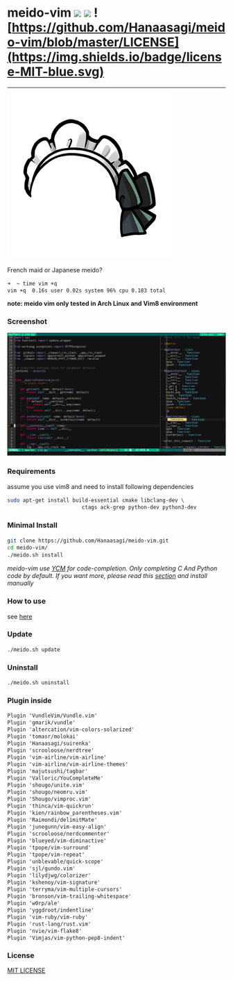 # meido-vim ![](https://travis-ci.org/Hanaasagi/meido-vim.svg?branch=master) ![](https://img.shields.io/badge/release-2.2-F4A466.svg) ![https://github.com/Hanaasagi/meido-vim/blob/master/LICENSE](https://img.shields.io/badge/license-MIT-blue.svg)
----

![](https://github.com/Hanaasagi/meido-vim/blob/master/.resources/logo.png)

French maid or Japanese meido? 

```
➜  ~ time vim +q
vim +q  0.16s user 0.02s system 96% cpu 0.183 total
```
**note: meido vim only tested in Arch Linux and Vim8 environment**

### Screenshot

![](https://github.com/Hanaasagi/meido-vim/blob/master/.resources/screenshot.png)

### Requirements

assume you use vim8 and need to install following dependencies

```Bash
sudo apt-get install build-essential cmake libclang-dev \
                        ctags ack-grep python-dev python3-dev
```

### Minimal Install

```Bash
git clone https://github.com/Hanaasagi/meido-vim.git
cd meido-vim/
./meido.sh install
```

*meido-vim use [YCM](https://github.com/Valloric/YouCompleteMe) for code-completion. Only completing C And Python code by default. If you want more, please read this [section](https://github.com/Valloric/YouCompleteMe#ubuntu-linux-x64) and install manually*

### How to use

see [here](https://github.com/Hanaasagi/meido-vim/wiki/meido-vim-guide)


### Update

```Bash
./meido.sh update
```

### Uninstall

```Bash
./meido.sh uninstall
```

### Plugin inside

```
Plugin 'VundleVim/Vundle.vim'
Plugin 'gmarik/vundle'
Plugin 'altercation/vim-colors-solarized'
Plugin 'tomasr/molokai'
Plugin 'Hanaasagi/suirenka'
Plugin 'scrooloose/nerdtree'
Plugin 'vim-airline/vim-airline'
Plugin 'vim-airline/vim-airline-themes'
Plugin 'majutsushi/tagbar'
Plugin 'Valloric/YouCompleteMe'
Plugin 'shougo/unite.vim'
Plugin 'shougo/neomru.vim'
Plugin 'Shougo/vimproc.vim'
Plugin 'thinca/vim-quickrun'
Plugin 'kien/rainbow_parentheses.vim'
Plugin 'Raimondi/delimitMate'
Plugin 'junegunn/vim-easy-align'
Plugin 'scrooloose/nerdcommenter'
Plugin 'blueyed/vim-diminactive'
Plugin 'tpope/vim-surround'
Plugin 'tpope/vim-repeat'
Plugin 'unblevable/quick-scope'
Plugin 'sjl/gundo.vim'
Plugin 'lilydjwg/colorizer'
Plugin 'kshenoy/vim-signature'
Plugin 'terryma/vim-multiple-cursors'
Plugin 'bronson/vim-trailing-whitespace'
Plugin 'w0rp/ale'
Plugin 'yggdroot/indentline'
Plugin 'vim-ruby/vim-ruby'
Plugin 'rust-lang/rust.vim'
Plugin 'nvie/vim-flake8'
Plugin 'Vimjas/vim-python-pep8-indent'
```

### License
[MIT LICENSE](https://github.com/Hanaasagi/meido-vim/blob/master/LICENSE)
